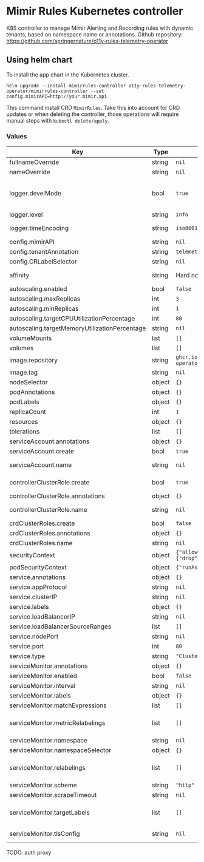 # Mimir Rules Kubernetes controller

K8S controller to manage Mimir Alerting and Recording rules with dynamic tenants, based on namespace name or annotations.
Github repository: https://github.com/springernature/o11y-rules-telemetry-operator

## Using helm chart

To install the app chart in the Kubernetes cluster.

```console
helm upgrade --install mimirrules-controller o11y-rules-telemetry-operator/mimirrules-controller --set config.mimirAPI=http://your.mimir.api
```

This command install CRD `MimirRules`. Take this into account for CRD updates or when deleting the controller, those operations will require manual steps with `kubectl delete/apply`.


### Values

| Key | Type | Default | Description |
|-----|------|---------|-------------|
| fullnameOverride | string | `nil` | Overrides the chart's computed fullname |
| nameOverride | string | `nil` | Overrides the chart's name |
| logger.develMode | bool | `true` | Controller logging settings, Development Mode defaults(encoder=consoleEncoder,logLevel=Debug,stackTraceLevel=Warn). Production Mode defaults(encoder=jsonEncoder,logLevel=Info,stackTraceLevel=Error) |
| logger.level | string | `info` | Logging level, one of 'debug', 'info', 'error' |
| logger.timeEncoding | string | `iso8601` | Time encoding (one of 'epoch', 'millis', 'nano', 'iso8601', 'rfc3339' or 'rfc3339nano') |
| config.mimirAPI | string | `nil` | Mimir URL API with ruler api enabled. |
| config.tenantAnnotation | string | `telemetry.springernature.com/o11y-tenant` | Annotation to define tenant instead of namespace. |
| config.CRLabelSelector | string | `nil` | Label selector to filter specific CR for this controller |
| affinity | string | Hard node and soft zone anti-affinity | Affinity for controller pods. Passed through `tpl` and, thus, to be configured as string |
| autoscaling.enabled | bool | `false` | Enable autoscaling for the controller |
| autoscaling.maxReplicas | int | `3` | Maximum autoscaling replicas for the controller |
| autoscaling.minReplicas | int | `1` | Minimum autoscaling replicas for the controller |
| autoscaling.targetCPUUtilizationPercentage | int | `80` | Target CPU utilisation percentage for the controller |
| autoscaling.targetMemoryUtilizationPercentage | string | `nil` | Target memory utilisation percentage for the controller |
| volumeMounts | list | `[]` | Volume mounts to add to the controller pods |
| volumes | list | `[]` | Volumes to add to the controller pods |
| image.repository | string | `ghcr.io/springernature/o11y-rules-telemetry-operator/mimirrules` | Docker image repository for the controller image. |
| image.tag | string | `nil` | Docker image tag for the controller image. |
| nodeSelector | object | `{}` | Node selector for controller pods |
| podAnnotations | object | `{}` | Annotations for controller pods |
| podLabels | object | `{}` | Labels for controller pods |
| replicaCount | int | `1` | Number of replicas for the controller |
| resources | object | `{}` | Resource requests and limits for the controller |
| tolerations | list | `[]` | Tolerations for controller pods |
| serviceAccount.annotations | object | `{}` | Annotations for the controller service account |
| serviceAccount.create | bool | `true` | Create a service account to manage MimirRules CR |
| serviceAccount.name | string | `nil` | The name of the ServiceAccount to use for the controller. If not set and create is true, a name is generated. |
| controllerClusterRole.create | bool | `true` | Create a ClusterRole bound to the serviceAccount to manage MimirRules CR by the controller. |
| controllerClusterRole.annotations | object | `{}` | Annotations for the ClusterRole. |
| controllerClusterRole.name | string | `nil` | The name of ClusterRole bound to the serviceAccount. If not set and create is true, a name is generated. |
| crdClusterRoles.create | bool | `false` | Create a ClusterRole to manage MimirRules CR by users. |
| crdClusterRoles.annotations | object | `{}` | Annotations for the ClusterRole. |
| crdClusterRoles.name | string | `nil` | The name of ClusterRole. If not set and create is true, a name is generated. |
| securityContext | object | `{"allowPrivilegeEscalation":false,"capabilities":{"drop":["ALL"]}}` | The SecurityContext for container |
| podSecurityContext | object | `{"runAsNonRoot":true}` | The SecurityContext for pod |
| service.annotations | object | `{}` | Annotations for the service |
| service.appProtocol | string | `nil` | Set appProtocol for the service |
| service.clusterIP | string | `nil` | ClusterIP of the service |
| service.labels | object | `{}` | Labels for service |
| service.loadBalancerIP | string | `nil` | Load balancer IPO address if service type is LoadBalancer |
| service.loadBalancerSourceRanges | list | `[]` | Load balancer allow traffic from CIDR list if service type is LoadBalancer |
| service.nodePort | string | `nil` | Node port if service type is NodePort |
| service.port | int | `80` | Port of the service |
| service.type | string | `"ClusterIP"` | Type of the service |
| serviceMonitor.annotations | object | `{}` | ServiceMonitor annotations |
| serviceMonitor.enabled | bool | `false` | If enabled, ServiceMonitor resources for Prometheus Operator are created |
| serviceMonitor.interval | string | `nil` | ServiceMonitor scrape interval |
| serviceMonitor.labels | object | `{}` | Additional ServiceMonitor labels |
| serviceMonitor.matchExpressions | list | `[]` | Optional expressions to match on |
| serviceMonitor.metricRelabelings | list | `[]` | ServiceMonitor metric relabel configs to apply to samples before ingestion https://github.com/prometheus-operator/prometheus-operator/blob/main/Documentation/api.md#endpoint |
| serviceMonitor.namespace | string | `nil` | Alternative namespace for ServiceMonitor resources |
| serviceMonitor.namespaceSelector | object | `{}` | Namespace selector for ServiceMonitor resources |
| serviceMonitor.relabelings | list | `[]` | ServiceMonitor relabel configs to apply to samples before scraping https://github.com/prometheus-operator/prometheus-operator/blob/master/Documentation/api.md#relabelconfig |
| serviceMonitor.scheme | string | `"http"` | ServiceMonitor will use http by default, but you can pick https as well |
| serviceMonitor.scrapeTimeout | string | `nil` | ServiceMonitor scrape timeout in Go duration format (e.g. 15s) |
| serviceMonitor.targetLabels | list | `[]` | ServiceMonitor will add labels from the service to the Prometheus metric https://github.com/prometheus-operator/prometheus-operator/blob/main/Documentation/api.md#servicemonitorspec |
| serviceMonitor.tlsConfig | string | `nil` | ServiceMonitor will use these tlsConfig settings to make the health check requests |


TODO: auth proxy